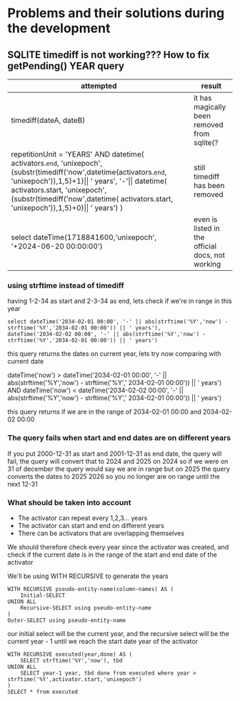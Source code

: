 # Problems and their solutions during the development

## SQLITE timediff is not working??? How to fix getPending() YEAR query

| attempted                                                                                                                                                                                                                                                                                                          | result                                           |
|--------------------------------------------------------------------------------------------------------------------------------------------------------------------------------------------------------------------------------------------------------------------------------------------------------------------|--------------------------------------------------|
| timediff(dateA, dateB)                                                                                                                                                                                                                                                                                             | it has magically been removed from sqlite(?      |
| repetitionUnit = 'YEARS' AND datetime(     activators.`end`, 'unixepoch', (substr(timediff('now',datetime(activators.`end`, 'unixepoch')),1,5)+1)\|\| ' years',     '-'\|\|      datetime( activators.start, 'unixepoch', (substr(timediff('now',datetime( activators.start, 'unixepoch')),1,5)+0)\|\| ' years') ) | still timediff has been removed                  |
| select  dateTime(1718841600,'unixepoch', '+2024-06-20 00:00:00')                                                                                                                                                                                                                                                   | even is listed in the official docs, not working |

### using strftime instead of timediff

having 1-2-34 as start and 2-3-34 as end, lets check if we're in range in this year

```
select dateTime('2034-02-01 00:00', '-' || abs(strftime('%Y','now') - strftime('%Y','2034-02-01 00:00')) || ' years'),
dateTime('2034-02-02 00:00', '-' || abs(strftime('%Y','now') - strftime('%Y','2034-02-01 00:00')) || ' years')
```

this query returns the dates on current year, lets try now comparing with current date

dateTime('now') > dateTime('2034-02-01 00:00', '-' || abs(strftime('%Y','now') - strftime('%Y','
2034-02-01 00:00')) || ' years') AND
dateTime('now')  < dateTime('2034-02-02 00:00', '-' || abs(strftime('%Y','now') - strftime('%Y','
2034-02-01 00:00')) || ' years')

this query returns if we are in the range of 2034-02-01 00:00 and 2034-02-02 00:00

### The query fails when start and end dates are on different years

If you put 2000-12-31 as start and 2001-12-31 as end date, the query will fail, the query will
convert that to 2024 and 2025 on 2024 so if we were on 31 of december the query would say we are in
range but on 2025 the query converts the dates to 2025 2026
so you no longer are on range until the next 12-31

### What should be taken into account

- The activator can repeat every 1,2,3... years
- The activator can start and end on different years
- There can be activators that are overlapping themselves

We should therefore check every year since the activator was created, and check
if the current date is in the range of the start and end date of the activator

We'll be using WITH RECURSIVE to generate the years

```
WITH RECURSIVE pseudo-entity-name(column-names) AS (
    Initial-SELECT
UNION ALL
    Recursive-SELECT using pseudo-entity-name
)
Outer-SELECT using pseudo-entity-name
```

our initial select will be the current year, and the recursive select will be the current year - 1
until we reach the start date year of the activator

```
WITH RECURSIVE executed(year,done) AS (
    SELECT strftime('%Y','now'), tbd
UNION ALL
    SELECT year-1 year, tbd done from executed where year > strftime('%Y',activator.start,'unixepoch')
)
SELECT * from executed
```